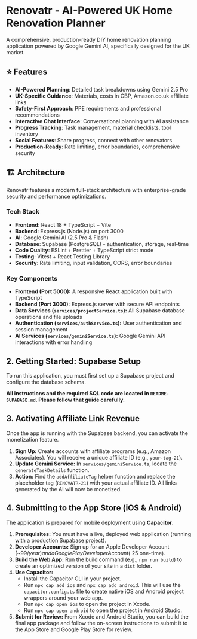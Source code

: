 # Renovatr - AI-Powered UK Home Renovation Planner

A comprehensive, production-ready DIY home renovation planning application powered by Google Gemini AI, specifically designed for the UK market.

## ⭐ Features

- **AI-Powered Planning**: Detailed task breakdowns using Gemini 2.5 Pro
- **UK-Specific Guidance**: Materials, costs in GBP, Amazon.co.uk affiliate links
- **Safety-First Approach**: PPE requirements and professional recommendations
- **Interactive Chat Interface**: Conversational planning with AI assistance
- **Progress Tracking**: Task management, material checklists, tool inventory
- **Social Features**: Share progress, connect with other renovators
- **Production-Ready**: Rate limiting, error boundaries, comprehensive security

## 🏗️ Architecture

Renovatr features a modern full-stack architecture with enterprise-grade security and performance optimizations.

### Tech Stack
- **Frontend**: React 18 + TypeScript + Vite
- **Backend**: Express.js (Node.js) on port 3000
- **AI**: Google Gemini AI (2.5 Pro & Flash)
- **Database**: Supabase (PostgreSQL) - authentication, storage, real-time
- **Code Quality**: ESLint + Prettier + TypeScript strict mode
- **Testing**: Vitest + React Testing Library
- **Security**: Rate limiting, input validation, CORS, error boundaries

### Key Components
-   **Frontend (Port 5000):** A responsive React application built with TypeScript
-   **Backend (Port 3000):** Express.js server with secure API endpoints
-   **Data Services (`services/projectService.ts`):** All Supabase database operations and file uploads
-   **Authentication (`services/authService.ts`):** User authentication and session management
-   **AI Services (`services/geminiService.ts`):** Google Gemini API interactions with error handling

## 2. Getting Started: Supabase Setup

To run this application, you must first set up a Supabase project and configure the database schema.

**All instructions and the required SQL code are located in `README-SUPABASE.md`. Please follow that guide carefully.**

## 3. Activating Affiliate Link Revenue

Once the app is running with the Supabase backend, you can activate the monetization feature.

1.  **Sign Up:** Create accounts with affiliate programs (e.g., Amazon Associates). You will receive a unique affiliate ID (e.g., `your-tag-21`).
2.  **Update Gemini Service:** In `services/geminiService.ts`, locate the `generateTaskDetails` function.
3.  **Action:** Find the `addAffiliateTag` helper function and replace the placeholder tag (`RENOVATR-21`) with your actual affiliate ID. All links generated by the AI will now be monetized.

## 4. Submitting to the App Store (iOS & Android)

The application is prepared for mobile deployment using **Capacitor**.

1.  **Prerequisites:** You must have a live, deployed web application (running with a production Supabase project).
2.  **Developer Accounts:** Sign up for an Apple Developer Account (~$99/year) and a Google Play Developer Account (~$25 one-time).
3.  **Build the Web App:** Run the build command (e.g., `npm run build`) to create an optimized version of your site in a `dist` folder.
4.  **Use Capacitor:**
    -   Install the Capacitor CLI in your project.
    -   Run `npx cap add ios` and `npx cap add android`. This will use the `capacitor.config.ts` file to create native iOS and Android project wrappers around your web app.
    -   Run `npx cap open ios` to open the project in Xcode.
    -   Run `npx cap open android` to open the project in Android Studio.
5.  **Submit for Review:** From Xcode and Android Studio, you can build the final app package and follow the on-screen instructions to submit it to the App Store and Google Play Store for review.
